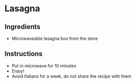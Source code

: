 # Lasagna

## Ingredients

- Microwaveable lasagna box from the store

## Instructions

- Put in microwave for 10 minutes
- Enjoy!
- Avoid Italians for a week, do not share the recipe with them
